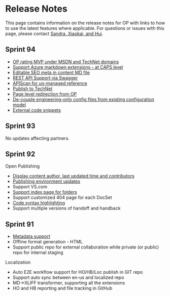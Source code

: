 # Release Notes
This page contains information on the release notes for OP with links to how to use the latest features where applicable. For questions or issues with this page, please contact [Sandra, Xiaokai, and Hui](mailto:saldana?cc=hxiao;huxie). 

## Sprint 94

* [OP rating MVP under MSDN and TechNet domains](partnerdocs/publishedpages.md)
* [Support Azure markdown extensions - at CAPS level](partnerdocs/GFM.md)
* [Editable SEO meta in content MD file](partnerdocs/metadata.md)
* [REST API Support via Swagger](partnerdocs/REST_API_Support.md)
* [APIScan for un-managed reference](partnerdocs/apiscan.md)
* [Publish to TechNet](partnerdocs/publishedpages.md) 
* [Page level redirection from OP](partnerdocs/OPredirection.md) 
* [De-couple engineering-only config files from existing configuration model](partnerdocs/local-build-and-preview.md)
* [External code snippets](partnerdocs/codesnippets.md)

## Sprint 93
No updates affecting partners.

## Sprint 92
Open Publishing	

* [Display content author, last updated time and contributors](partnerdocs/publishedpages.md)
* [Publishing environment updates](partnerdocs/publish.md)
* Support VS.com
* [Support index page for folders](partnerdocs/URL-management.md)
* Support customized 404 page for each DocSet
* [Code syntax highlighting](partnerdocs/codesnippets.md)
* Support multiple versions of handoff and handback

## Sprint 91
* [Metadata support](partnerdocs/metadata.md)
* Offline format generation - HTML
* Support public repo for external collaboration while private (or public) repo for internal staging

Localization
* Auto E2E workflow support for HO/HB/Loc publish in GIT repo
* Support auto sync between en-us and localized repo
* MD->XLIFF transformer, supporting all the extensions
* HO and HB reporting and file tracking in GitHub
